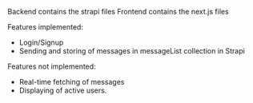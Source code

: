 Backend contains the strapi files
Frontend contains the next.js files

Features implemented:
- Login/Signup
- Sending and storing of messages in messageList collection in Strapi


Features not implemented:
- Real-time fetching of messages
- Displaying of active users.
